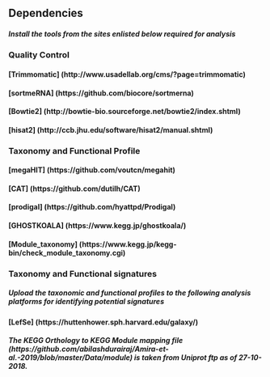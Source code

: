 
<h2> Dependencies
<h5>  Install the tools from the sites enlisted below required for analysis  
<h3>  Quality Control
<h4>    [Trimmomatic]       (http://www.usadellab.org/cms/?page=trimmomatic)
<h4>    [sortmeRNA]         (https://github.com/biocore/sortmerna)
<h4>    [Bowtie2]           (http://bowtie-bio.sourceforge.net/bowtie2/index.shtml)
<h4>    [hisat2]            (http://ccb.jhu.edu/software/hisat2/manual.shtml)
<h3>  Taxonomy and Functional Profile
<h4>    [megaHIT]           (https://github.com/voutcn/megahit)
<h4>    [CAT]               (https://github.com/dutilh/CAT)
<h4>    [prodigal]          (https://github.com/hyattpd/Prodigal)
<h4>    [GHOSTKOALA]        (https://www.kegg.jp/ghostkoala/) 
<h4>    [Module_taxonomy]   (https://www.kegg.jp/kegg-bin/check_module_taxonomy.cgi)      
<h3>  Taxonomy and Functional signatures
<h5>    Upload the taxonomic and functional profiles to the following analysis platforms for identifying potential signatures   
<h4>    [LefSe]             (https://huttenhower.sph.harvard.edu/galaxy/)
<h5>    The KEGG Orthology to KEGG Module mapping file (https://github.com/abilashdurairaj/Amira-et-al.-2019/blob/master/Data/module) is taken from Uniprot ftp as of 27-10-2018.
  
